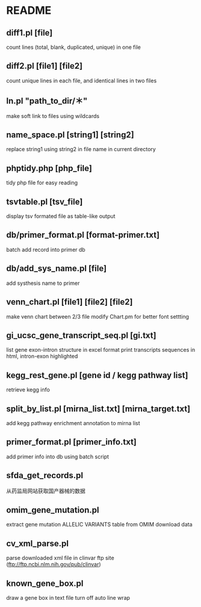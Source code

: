 # README

## diff1.pl [file]
count lines (total, blank, duplicated, unique) in one file

## diff2.pl [file1] [file2]
count unique lines in each file, and identical lines in two files

## ln.pl "path_to_dir/＊"
make soft link to files using wildcards

## name_space.pl [string1] [string2]
replace string1 using string2 in file name in current directory

## phptidy.php [php_file]
tidy php file for easy reading

## tsvtable.pl [tsv_file]
display tsv formated file as table-like output

## db/primer_format.pl [format-primer.txt]
batch add record into primer db

## db/add_sys_name.pl [file]
add systhesis name to primer

## venn_chart.pl [file1] [file2] [file2]
make venn chart between 2/3 file
modify Chart.pm for better font settting

## gi_ucsc_gene_transcript_seq.pl [gi.txt]
list gene exon-intron structure in excel format
print transcripts sequences in html, intron-exon highlighted

## kegg_rest_gene.pl [gene id / kegg pathway list]
retrieve kegg info

## split_by_list.pl [mirna_list.txt] [mirna_target.txt]
add kegg pathway enrichment annotation to mirna list

## primer_format.pl [primer_info.txt]
add primer info into db using batch script

## sfda_get_records.pl
从药监局网站获取国产器械的数据

## omim_gene_mutation.pl
extract gene mutation ALLELIC VARIANTS table from OMIM download data

## cv_xml_parse.pl
parse downloaded xml file in clinvar ftp site (ftp://ftp.ncbi.nlm.nih.gov/pub/clinvar)

## known_gene_box.pl
draw a gene box in text file
turn off auto line wrap

